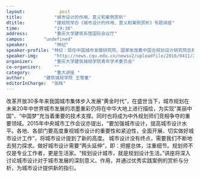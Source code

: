 ```yaml
---
layout: 			post
title:       	  "城市设计的作用、意义和案例赏析"
dtitle:      	  "建规院举办《城市设计的作用、意义和案例赏析》专题讲座"
time: 		  	  "19:30"
address:	  	  "重庆大学建筑系馆国际会议厅"
campus:	  	  "undefined"
speaker:	   	  "林纪"
speaker-profile: "林纪：现任中国城市发展研究院、国家发改委中国合规划设计研究院总规划师、城市与景观规划院院长。林教授曾主持和参加了百余项城市规划设计和研究工作，几乎涵盖了城市规划领域的所有类型。主要代表作品有：《广州黄埔经济开发区规划设计》、《深圳东部三镇总体规划》、《上海佘山国家旅游度假区国际竞赛》、《北京望京地区土地使用调整规划》、《北京市空间发展战略规划》、《太原南部新区核心区概念设计》等百余项城市规划项目。"
speaker-img:	  "http://news.cqu.edu.cn/newsv2/uploadfile/2016/0411/20160411094652697.jpg"
organizer:		  "重庆大学建筑城规学院青年学术委员会"
co-organizer:	  ""
category:		  "重大讲座 "
author:		  "建筑城规学院 王雪童"
editorInCharge:  "张辉"
---
```

改革开放30多年来我国城市集体步入发展“黄金时代”，在盛世当下，城市规划在未来20年中世界城市发展的浓墨重彩仍将在中华大地上进行描绘，为实现“美丽中国”、“中国梦”充当着重要的技术支撑。同时也将成为中外规划师们竞相争夺的重要领域。2015年中央城市工作会议亦提出，“要加强城市设计，提高城市设计水平。各地、各部门要高度重视城市设计的重要性和紧迫性，全面开展、切实做好城市设计工作”，将城市设计提到了新的高度。
  城市设计没有终点，需要我们不断地去努力探求。做好城市设计需要“两头延伸”，即：把握总体，注重细节。规划师不仅是专业工作者，更是生活家。“规划设计城市，就是规划设计生活。”讲座将深入讨论城市设计对于城市发展的深刻意义、作用，并通过优秀实践案例的赏析与分析，为城市设计提供新的指引。
